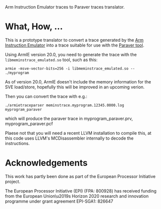 Arm Instruction Emulator traces to Paraver traces translator.

# What, How, ...

This is a prototype translator to convert a trace generated by the [Arm Instruction Emulator](https://developer.arm.com/tools-and-software/server-and-hpc/compile/arm-instruction-emulator) into a trace suitable for use with the [Paraver tool](https://tools.bsc.es/paraver/).

Using ArmIE version 20.0, you need to generate the trace with the `libmeminstrace_emulated.so` tool, such as this:

```
armie -msve-vector-bits=256 -i libmeminstrace_emulated.so -- ./myprogram
```
As of version 20.0, ArmIE doesn't include the memory information for the SVE load/store, hopefully this will be improved in an upcoming verion.

Then you can convert the trace with e.g.:

```
./armietraceparser meminstrace.myprogram.12345.0000.log myprogram_paraver
```

which will produce the paraver trace in myprogram_paraver.prv, myprogram_paraver.pcf


Plaese not that you will need a recent LLVM installation to compile this, at this code uses LLVM's MCDisassembler internally to decode the instructions.


# Acknowledgements

This work has partly been done as part of the European Processor Initiative project.

The European Processor Initiative (EPI) (FPA: 800928) has received funding from the European Union\u2019s Horizon 2020 research and innovation programme under grant agreement EPI-SGA1: 826647